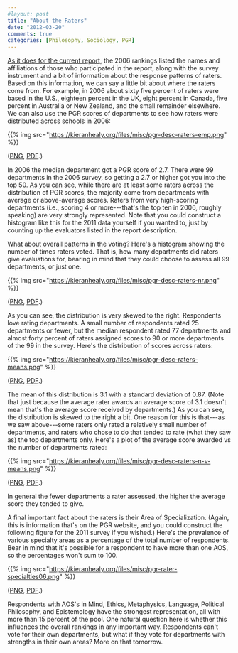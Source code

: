 ```yaml
---
#layout: post
title: "About the Raters"
date: "2012-03-20"
comments: true
categories: [Philosophy, Sociology, PGR]
---
```


[As it does for the current report](http://www.philosophicalgourmet.com/reportdesc.asp), the 2006 rankings listed the names and affiliations of those who participated in the report, along with the survey instrument and a bit of information about the response patterns of raters. Based on this information, we can say a little bit about where the raters come from. For example, in 2006 about sixty five percent of raters were based in the U.S., eighteen percent in the UK, eight percent in Canada, five percent in Australia or New Zealand, and the small remainder elsewhere. We can also use the PGR scores of departments to see how raters were distributed across schools in 2006:

{{% img src="https://kieranhealy.org/files/misc/pgr-desc-raters-emp.png" %}}

(<a href="http://kieranhealy.org/files/misc/pgr-desc-raters-emp.png">PNG</a>, <a href="http://kieranhealy.org/files/misc/pgr-desc-raters-emp.pdf">PDF</a>.) 

In 2006 the median department got a PGR score of 2.7. There were 99 departments in the 2006 survey, so getting a 2.7 or higher got you into the top 50.  As you can see, while there are at least some raters across the distribution of PGR scores, the majority come from departments with average or above-average scores. Raters from very high-scoring departments (i.e., scoring 4 or more---that's the top ten in 2006, roughly speaking) are very strongly represented. Note that you could construct a histogram like this for the 2011 data yourself if you wanted to, just by counting up the evaluators listed in the report description.

What about overall patterns in the voting? Here's a histogram showing the number of times raters voted. That is, how many departments did raters give evaluations for, bearing in mind that they could choose to assess all 99 departments, or just one.

{{% img src="https://kieranhealy.org/files/misc/pgr-desc-raters-nr.png" %}}

(<a href="http://kieranhealy.org/files/misc/pgr-desc-raters-nr.png">PNG</a>, <a href="http://kieranhealy.org/files/misc/pgr-desc-raters-nr.pdf">PDF</a>.) 

As you can see, the distribution is very skewed to the right. Respondents love rating departments. A small number of respondents rated 25 departments or fewer, but the median respondent rated 77 departments and almost forty percent of raters assigned scores to 90 or more departments of the 99 in the survey. Here's the distribution of scores across raters:

{{% img src="https://kieranhealy.org/files/misc/pgr-desc-raters-means.png" %}}

(<a href="http://kieranhealy.org/files/misc/pgr-desc-raters-means.png">PNG</a>, <a href="http://kieranhealy.org/files/misc/pgr-desc-raters-means.pdf">PDF</a>.) 
 
The mean of this distribution is 3.1 with a standard deviation of 0.87. (Note that just because the average rater awards an average score of 3.1 doesn't mean that's the average score received by departments.) As you can see, the distribution is skewed to the right a bit. One reason for this is that---as we saw above---some raters only rated a relatively small number of departments, and raters who chose to do that tended to rate (what they saw as) the top departments only. Here's a plot of the average score awarded vs the number of departments rated:

{{% img src="https://kieranhealy.org/files/misc/pgr-desc-raters-n-v-means.png" %}}

(<a href="http://kieranhealy.org/files/misc/pgr-desc-raters-n-v-means.png">PNG</a>, <a href="http://kieranhealy.org/files/misc/pgr-desc-raters-n-v-means.pdf">PDF</a>.) 
 
In general the fewer departments a rater assessed, the higher the average score they tended to give.

A final important fact about the raters is their Area of Specialization. (Again, this is information that's on the PGR website, and you could construct the following figure for the 2011 survey if you wished.) Here's the prevalence of various specialty areas as a percentage of the total number of respondents. Bear in mind that it's possible for a respondent to have more than one AOS, so the percentages won't sum to 100. 

{{% img src="https://kieranhealy.org/files/misc/pgr-rater-specialties06.png" %}}

(<a href="http://kieranhealy.org/files/misc/pgr-rater-specialties06.png">PNG</a>, <a href="http://kieranhealy.org/files/misc/pgr-rater-specialties06.pdf">PDF</a>.) 
 
Respondents with AOS's in Mind, Ethics, Metaphysics, Language, Political Philosophy, and Epistemology have the strongest representation, all with more than 15 percent of the pool. One natural question here is whether this influences the overall rankings in any important way. Respondents can't vote for their own departments, but what if they vote for departments with strengths in their own areas? More on that tomorrow.
